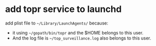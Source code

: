 # add topr service to launchd

add plist file to `~/Library/LaunchAgents/` because:
- it using `~/gopath/bin/topr` and the $HOME belongs to this user.
- And the log file is `~/top_surveillance.log` also belongs to this user.
